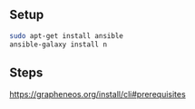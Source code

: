 
## Setup

```sh
sudo apt-get install ansible
ansible-galaxy install n
```

## Steps

https://grapheneos.org/install/cli#prerequisites